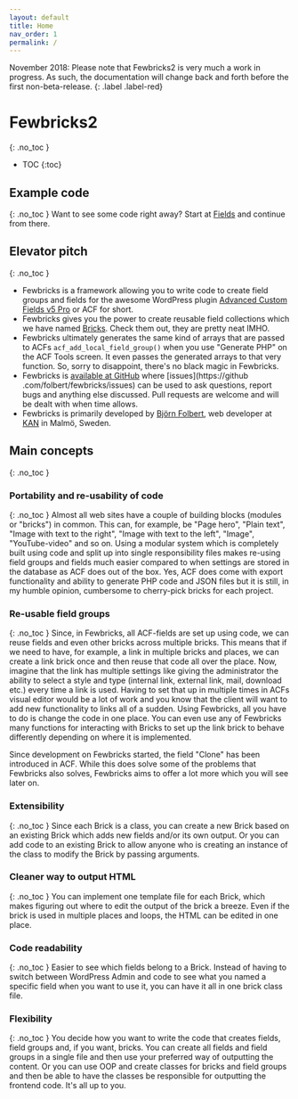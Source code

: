```yaml
---
layout: default
title: Home
nav_order: 1
permalink: /
---
```


November 2018: Please note that Fewbricks2 is very much a work in progress. As such, the documentation will change back and forth before the
first non-beta-release.
{: .label .label-red}

# Fewbricks2
{: .no_toc }

- TOC
{:toc}

## Example code
{: .no_toc }
Want to see some code right away? Start at [Fields](fields) and continue from there.

## Elevator pitch
{: .no_toc }
- Fewbricks is a framework allowing you to write code to create field groups and fields for the awesome WordPress plugin [Advanced Custom Fields v5 Pro](http://www.advancedcustomfields.com/) or ACF for short.
- Fewbricks gives you the power to create reusable field collections which we have named [Bricks](/bricks). Check them out, they are pretty neat IMHO.
- Fewbricks ultimately generates the same kind of arrays that are passed to ACFs `acf_add_local_field_group()` when you use "Generate PHP"
 on the ACF Tools screen. It even passes the generated arrays to that very function. So, sorry to disappoint, there's no black magic in Fewbricks.
- Fewbricks is [available at GitHub](https://github.com/folbert/fewbricks) where [issues](https://github
.com/folbert/fewbricks/issues) can be used to ask questions, report bugs and anything else discussed. Pull requests are welcome and will be dealt with when time allows.
- Fewbricks is primarily developed by [Björn Folbert](https://folbert.com), web developer at [KAN](https://kan.se) in Malmö,
Sweden.

## Main concepts
{: .no_toc }

### Portability and re-usability of code
{: .no_toc }
Almost all web sites have a couple of building blocks (modules or "bricks") in common. This can, for example, be "Page hero", "Plain text", "Image with text to the right", "Image with text to the left", "Image", "YouTube-video" and so on. Using a modular system which is completely built using code and split up into single responsibility files makes re-using field groups and fields much easier compared to when settings are stored in the database as ACF does out of the box. Yes, ACF does come with export functionality and ability to generate PHP code and JSON files but it is still, in my humble opinion, cumbersome to cherry-pick bricks for each project.

### Re-usable field groups
{: .no_toc }
Since, in Fewbricks, all ACF-fields are set up using code, we can reuse fields and even other bricks across multiple bricks. This means that if we need to have, for example, a link in multiple bricks and places, we can create a link brick once and then reuse that code all over the place. Now, imagine that the link has multiple settings like giving the administrator the ability to select a style and type (internal link, external link, mail, download etc.) every time a link is used. Having to set that up in multiple times in ACFs visual editor would be a lot of work and you know that the client will want to add new functionality to links all of a sudden. Using Fewbricks, all you have to do is change the code in one place. You can even use any of Fewbricks many functions for interacting with Bricks to set up the link brick to behave differently depending on where it is implemented.

Since development on Fewbricks started, the field "Clone" has been introduced in ACF. While this does solve some of the problems that Fewbricks also solves, Fewbricks aims to offer a lot more which you will see later on.

### Extensibility
{: .no_toc }
Since each Brick is a class, you can create a new Brick based on an existing Brick which adds new fields and/or its own output. Or you can add code to an existing Brick to allow anyone who is creating an instance of the class to modify the Brick by passing arguments.

### Cleaner way to output HTML
{: .no_toc }
You can implement one template file for each Brick, which makes figuring out where to edit the output of the brick a breeze. Even if the brick is used in multiple places and loops, the HTML can be edited in one place.

### Code readability
{: .no_toc }
Easier to see which fields belong to a Brick. Instead of having to switch between WordPress Admin and code to see what you named a specific field when you want to use it, you can have it all in one brick class file.

### Flexibility
{: .no_toc }
You decide how you want to write the code that creates fields, field groups and, if you want, bricks. You can create all fields and field groups in a single file and then use your preferred way of outputting the content. Or you can use OOP and create classes for bricks and field groups and then be able to have the classes be responsible for outputting the frontend code. It's all up to you.
